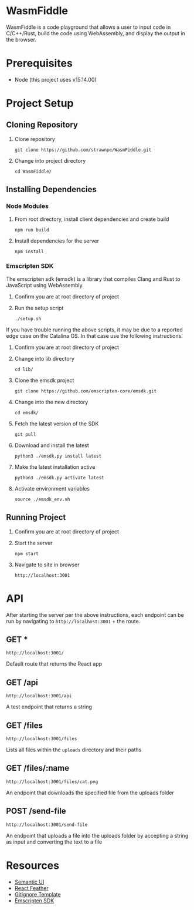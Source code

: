 # WasmFiddle
WasmFiddle is a code playground that allows a user to input
code in C/C++/Rust, build the code using WebAssembly, and
display the output in the browser.

# Prerequisites
- Node (this project uses v15.14.00)

# Project Setup
## Cloning Repository
1. Clone repository

   ```git clone https://github.com/strawnpe/WasmFiddle.git```
2. Change into project directory

   ```cd WasmFiddle/```
## Installing Dependencies
### Node Modules
1. From root directory, install client dependencies and create build

   ```npm run build```
2. Install dependencies for the server

   ```npm install```
### Emscripten SDK
The emscripten sdk (emsdk) is a library that compiles
Clang and Rust to JavaScript using WebAssembly.
1. Confirm you are at root directory of project
2. Run the setup script

   ```./setup.sh```

If you have trouble running the above scripts, it may be due 
to a reported edge case on the Catalina OS. In that case 
use the following instructions.
1. Confirm you are at root directory of project 
2. Change into lib directory

   ```cd lib/```
3. Clone the emsdk project

   ```git clone https://github.com/emscripten-core/emsdk.git```
4. Change into the new directory 

   ```cd emsdk/```
5. Fetch the latest version of the SDK

   ```git pull```
6. Download and install the latest

   ```python3 ./emsdk.py install latest```
7. Make the latest installation active

   ```python3 ./emsdk.py activate latest```
8. Activate environment variables

   ```source ./emsdk_env.sh```
## Running Project
1. Confirm you are at root directory of project
2. Start the server

   ```npm start```
3. Navigate to site in browser

   ```http://localhost:3001```

# API
After starting the server per the above instructions, each endpoint can be run 
by navigating to `http://localhost:3001` + the route.
## GET *
`http://localhost:3001/`

Default route that returns the React app
## GET /api
`http://localhost:3001/api`

A test endpoint that returns a string
## GET /files
`http://localhost:3001/files`

Lists all files within the `uploads` directory and their paths
## GET /files/:name
`http://localhost:3001/files/cat.png`

An endpoint that downloads the specified file from the uploads folder
## POST /send-file
`http://localhost:3001/send-file`

An endpoint that uploads a file into the uploads folder by accepting a string
as input and converting the text to a file

# Resources
- [Semantic UI](https://semantic-ui.com/)
- [React Feather](https://github.com/feathericons/react-feather)
- [Gitignore Template](https://www.toptal.com/developers/gitignore/api/webstorm,react)
- [Emscripten SDK](https://emscripten.org/docs/getting_started/downloads.html)